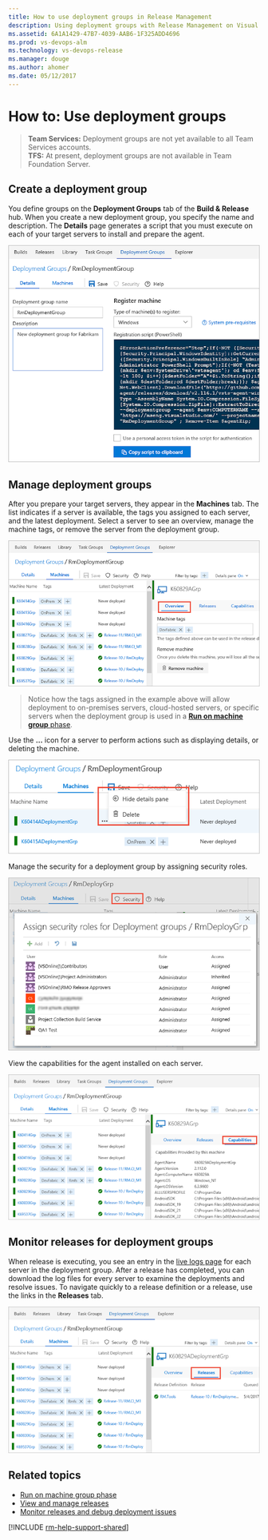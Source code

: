 ```yaml
---
title: How to use deployment groups in Release Management
description: Using deployment groups with Release Management on Visual Studio Team Services (VSTS) and Team Foundation Server (TFS)
ms.assetid: 6A1A1429-47B7-4039-AAB6-1F325ADD4696
ms.prod: vs-devops-alm
ms.technology: vs-devops-release
ms.manager: douge
ms.author: ahomer
ms.date: 05/12/2017
---
```


# How to: Use deployment groups

>**Team Services:** Deployment groups are not yet available to all Team Services accounts.  
>**TFS:** At present, deployment groups are not available in Team Foundation Server.

## Create a deployment group

You define groups on the **Deployment Groups** tab of the **Build &amp; Release** hub.
When you create a new deployment group, you specify the name and description.
The **Details** page generates a script that you must execute on each of your target servers
to install and prepare the agent.

![Creating a deployment group](_img/howto-deployment-groups/depgroup-create.png)

## Manage deployment groups

After you prepare your target servers, they appear in the **Machines** tab.
The list indicates if a server is available, the tags you assigned to each server,
and the latest deployment. Select a server to see an overview, manage the
machine tags, or remove the server from the deployment group.

![Overview of a deployment group](_img/howto-deployment-groups/depgroup-02.png)

> Notice how the tags assigned in the example above will allow deployment to
  on-premises servers, cloud-hosted servers, or specific servers when 
  the deployment group is used in a [**Run on machine group** phase](../../../process/phases.md#deployment-group-phase).

Use the **...** icon for a server to perform actions such as displaying
details, or deleting the machine. 

![Delete a deployment group](_img/howto-deployment-groups/depgroup-05.png)

Manage the security for a deployment group by assigning security roles.
 
![Security for a deployment group](_img/howto-deployment-groups/depgroup-04.png)

View the capabilities for the agent installed on each server.

![Capabilities of a deployment group](_img/howto-deployment-groups/depgroup-03.png)

## Monitor releases for deployment groups

When release is executing, you see an entry in the
[live logs page](../../../../actions/debug-deployment-issues.md)
for each server in the deployment group. After a release has completed,
you can download the log files for every server to examine the deployments
and resolve issues. To navigate quickly to a release definition or a release,
use the links in the **Releases** tab. 

![Viewing releases for a deployment group](_img/howto-deployment-groups/depgroup-01.png)

## Related topics

* [Run on machine group phase](../../../process/phases.md#deployment-group-phase)
* [View and manage releases](../../../../actions/view-manage-releases.md)
* [Monitor releases and debug deployment issues](../../../../actions/debug-deployment-issues.md)

[!INCLUDE [rm-help-support-shared](../../../../_shared/rm-help-support-shared.md)]

